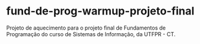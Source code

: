 # fund-de-prog-warmup-projeto-final
Projeto de aquecimento para o projeto final de Fundamentos de Programação do curso de Sistemas de Informação, da UTFPR - CT.
